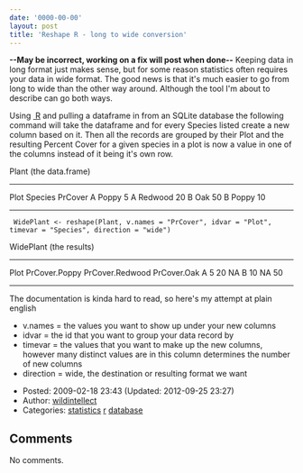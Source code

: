 ```yaml
---
date: '0000-00-00'
layout: post
title: 'Reshape R - long to wide conversion'
---
```


**--May be incorrect, working on a fix will post when done--** Keeping
data in long format just makes sense, but for some reason statistics
often requires your data in wide format. The good news is that it's much
easier to go from long to wide than the other way around. Although the
tool I'm about to describe can go both ways.

Using
<a href="http://http://cran.r-project.org/" class="ext-link"> R</a> and
pulling a dataframe in from an SQLite database the following command
will take the dataframe and for every Species listed create a new column
based on it. Then all the records are grouped by their Plot and the
resulting Percent Cover for a given species in a plot is now a value in
one of the columns instead of it being it's own row.

Plant (the data.frame)

  ------ --------- ---------
  Plot   Species   PrCover
  A      Poppy     5
  A      Redwood   20
  B      Oak       50
  B      Poppy     10
  ------ --------- ---------

     WidePlant <- reshape(Plant, v.names = "PrCover", idvar = "Plot", timevar = "Species", direction = "wide")

WidePlant (the results)

  ------ --------------- ----------------- -------------
  Plot   PrCover.Poppy   PrCover.Redwood   PrCover.Oak
  A      5               20                NA
  B      10              NA                50
  ------ --------------- ----------------- -------------

The documentation is kinda hard to read, so here's my attempt at plain
english

-   v.names = the values you want to show up under your new columns
-   idvar = the id that you want to group your data record by
-   timevar = the values that you want to make up the new columns,
    however many distinct values are in this column determines the
    number of new columns
-   direction = wide, the destination or resulting format we want

<!-- -->

-   Posted: 2009-02-18 23:43 (Updated: 2012-09-25 23:27)
-   Author: [wildintellect](author/wildintellect.html)
-   Categories: [statistics](category/statistics.html)
    [r](category/r.html) [database](category/database.html)

Comments
--------

No comments.

